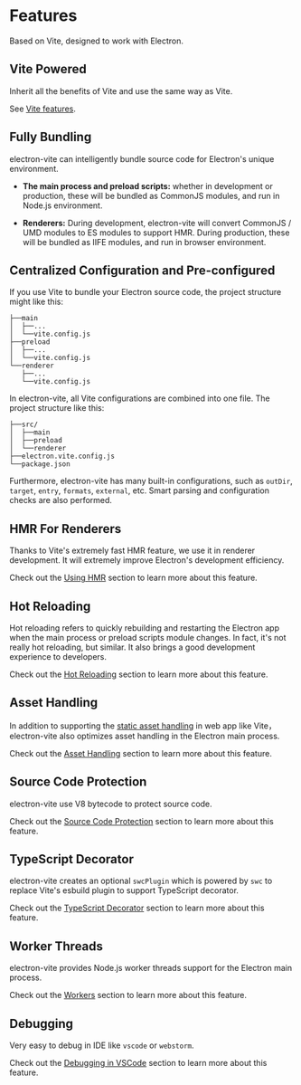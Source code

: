 # Features

Based on Vite, designed to work with Electron.

## Vite Powered

Inherit all the benefits of Vite and use the same way as Vite.

See [Vite features](https://vitejs.dev/guide/features.html).

## Fully Bundling

electron-vite can intelligently bundle source code for Electron's unique environment.

- **The main process and preload scripts:** whether in development or production, these will be bundled as CommonJS modules, and run in Node.js environment.

- **Renderers:** During development, electron-vite will convert CommonJS / UMD modules to ES modules to support HMR. During production, these will be bundled as IIFE modules, and run in browser environment.

## Centralized Configuration and Pre-configured

If you use Vite to bundle your Electron source code, the project structure might like this:

```
├──main
│  ├──...
│  └──vite.config.js
├──preload
│  ├──...
│  └──vite.config.js
└──renderer
   ├──...
   └──vite.config.js
```

In electron-vite, all Vite configurations are combined into one file. The project structure like this:

```
├──src/
│  ├──main
│  ├──preload
│  └──renderer
├──electron.vite.config.js
└──package.json
```

Furthermore, electron-vite has many built-in configurations, such as `outDir`, `target`, `entry`, `formats`, `external`, etc. Smart parsing and configuration checks are also performed.

## HMR For Renderers

Thanks to Vite's extremely fast HMR feature, we use it in renderer development. It will extremely improve Electron's development efficiency.

Check out the [Using HMR](/guide/hmr) section to learn more about this feature.

## Hot Reloading

Hot reloading refers to quickly rebuilding and restarting the Electron app when the main process or preload scripts module changes. In fact, it's not really hot reloading, but similar. It also brings a good development experience to developers.

Check out the [Hot Reloading](/guide/hot-reloading) section to learn more about this feature.

## Asset Handling

In addition to supporting the [static asset handling](https://vitejs.dev/guide/assets.html) in web app like Vite， electron-vite also optimizes asset handling in the Electron main process.

Check out the [Asset Handling](/guide/assets) section to learn more about this feature.

## Source Code Protection

electron-vite use V8 bytecode to protect source code.

Check out the [Source Code Protection](/guide/source-code-protection) section to learn more about this feature.

## TypeScript Decorator

electron-vite creates an optional `swcPlugin` which is powered by `swc` to replace Vite's esbuild plugin to support TypeScript decorator.

Check out the [TypeScript Decorator](/guide/typescript-decorator) section to learn more about this feature.

## Worker Threads

electron-vite provides Node.js worker threads support for the Electron main process.

Check out the [Workers](./assets.md#importing-worker-threads) section to learn more about this feature.

## Debugging

Very easy to debug in IDE like `vscode` or `webstorm`.

Check out the [Debugging in VSCode](/guide/debugging) section to learn more about this feature.
